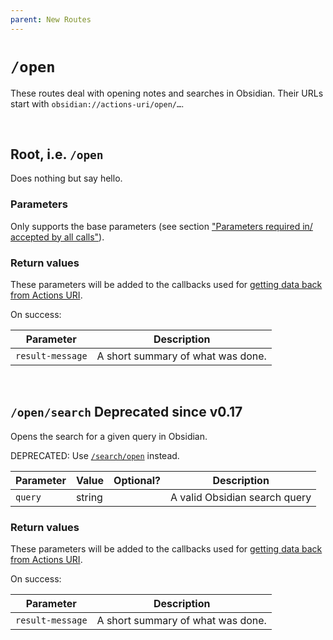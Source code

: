 ```yaml
---
parent: New Routes
---
```


# `/open`

These routes deal with opening notes and searches in Obsidian.  Their URLs start with `obsidian://actions-uri/open/…`.


&nbsp;


## Root, i.e. `/open`

Does nothing but say hello.

### Parameters
Only supports the base parameters (see section ["Parameters required in/ accepted by all calls"](../parameters.md)).

### Return values
These parameters will be added to the callbacks used for [getting data back from Actions URI](../callbacks.md).

On success:

| Parameter        | Description                       |
| ---------------- | --------------------------------- |
| `result-message` | A short summary of what was done. |


&nbsp;


## `/open/search` <span class="tag tag-deprecated">Deprecated since v0.17</span>
Opens the search for a given query in Obsidian.

DEPRECATED: Use [`/search/open`](./search.md) instead.

| Parameter | Value  | Optional? | Description                   |
| --------- | ------ |:---------:| ----------------------------- |
| `query`   | string |           | A valid Obsidian search query |

### Return values
These parameters will be added to the callbacks used for [getting data back from Actions URI](../callbacks.md).

On success:

| Parameter        | Description                       |
| ---------------- | --------------------------------- |
| `result-message` | A short summary of what was done. |
